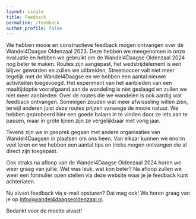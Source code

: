 ```yaml
---
layout: single
title: Feedback
permalink: /feedback
author_profile: false
---
```


We hebben mooie en constructieve feedback mogen ontvangen over de Wandel4Daagse Oldenzaal 2023. Deze hebben we meegenomen in onze evaluatie en hebben we gebruikt om de Wandel4Daagse Oldenzaal 2024 nog beter te maken. Routes zijn aangepast, het wedstrijdelement is een blijver geworden en zullen we uitbreiden, Streetsoccer valt niet meer tegelijk met de Wandel4Daagse en we hebben een aantal nieuwe activiteiten toegevoegd. Het experiment van het aanbieden van een maaltijdoptie voorafgaand aan de wandeling is niet geslaagd en zullen we niet meer aanbieden. 
Over de routes die we wandelen is ook aardig wat feedback ontvangen. Sommigen zouden wat meer afwisseling willen zien, terwijl anderen juist deze routes prijzen vanwege de mooie natuur. We hebben geprobeerd hier een goede balans in te vinden door ze iets aan te passen, maar in grote lijnen zijn ze vergelijkbaar met vorig jaar.  

Tevens zijn we in gesprek gegaan met andere organisaties van Wandel4Daagsen in plaatsen om ons heen. Van elkaar kunnen we enorm veel leren en we hebben een aantal tips en tricks mogen ontvangen die al direct zijn toegepast.  

Ook straks na afloop van de Wandel4Daagse Oldenzaal 2024 horen we weer graag van jullie. Wat was leuk, wat kon beter? Na afloop zullen we weer een formulier open stellen via deze website waar je je feedback kunt achterlaten.  

Nu alvast feedback via e-mail opsturen? Dat mag ook! We horen graag van je op [info@wandel4daagseoldenzaal.nl](mailto:info@wandel4daagseoldenzaal.nl?subject=Feedback).

Bedankt voor de moeite alvast!  